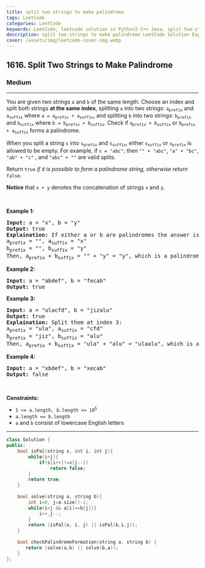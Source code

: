 ```yaml
---
title: split two strings to make palindrome
tags: LeetCode
categories: LeetCode
keywords: LeetCode, leetcode solution in Python3 C++ Java, split-two-strings-to-make-palindrome solution
description: split two strings to make palindrome LeetCode Solution Explained
cover: /assets/img/leetcode-cover-img.webp
---
```





<h2>1616. Split Two Strings to Make Palindrome</h2><h3>Medium</h3><hr><div><p>You are given two strings <code>a</code> and <code>b</code> of the same length. Choose an index and split both strings <strong>at the same index</strong>, splitting <code>a</code> into two strings: <code>a<sub>prefix</sub></code> and <code>a<sub>suffix</sub></code> where <code>a = a<sub>prefix</sub> + a<sub>suffix</sub></code>, and splitting <code>b</code> into two strings: <code>b<sub>prefix</sub></code> and <code>b<sub>suffix</sub></code> where <code>b = b<sub>prefix</sub> + b<sub>suffix</sub></code>. Check if <code>a<sub>prefix</sub> + b<sub>suffix</sub></code> or <code>b<sub>prefix</sub> + a<sub>suffix</sub></code> forms a palindrome.</p>

<p>When you split a string <code>s</code> into <code>s<sub>prefix</sub></code> and <code>s<sub>suffix</sub></code>, either <code>s<sub>suffix</sub></code> or <code>s<sub>prefix</sub></code> is allowed to be empty. For example, if <code>s = "abc"</code>, then <code>"" + "abc"</code>, <code>"a" + "bc"</code>, <code>"ab" + "c"</code> , and <code>"abc" + ""</code> are valid splits.</p>

<p>Return <code>true</code><em> if it is possible to form</em><em> a palindrome string, otherwise return </em><code>false</code>.</p>

<p><strong>Notice</strong> that&nbsp;<code>x + y</code> denotes the concatenation of strings <code>x</code> and <code>y</code>.</p>

<p>&nbsp;</p>
<p><strong>Example 1:</strong></p>

<pre><strong>Input:</strong> a = "x", b = "y"
<strong>Output:</strong> true
<strong>Explaination:</strong> If either a or b are palindromes the answer is true since you can split in the following way:
a<sub>prefix</sub> = "", a<sub>suffix</sub> = "x"
b<sub>prefix</sub> = "", b<sub>suffix</sub> = "y"
Then, a<sub>prefix</sub> + b<sub>suffix</sub> = "" + "y" = "y", which is a palindrome.
</pre>

<p><strong>Example 2:</strong></p>

<pre><strong>Input:</strong> a = "abdef", b = "fecab"
<strong>Output:</strong> true
</pre>

<p><strong>Example 3:</strong></p>

<pre><strong>Input:</strong> a = "ulacfd", b = "jizalu"
<strong>Output:</strong> true
<strong>Explaination:</strong> Split them at index 3:
a<sub>prefix</sub> = "ula", a<sub>suffix</sub> = "cfd"
b<sub>prefix</sub> = "jiz", b<sub>suffix</sub> = "alu"
Then, a<sub>prefix</sub> + b<sub>suffix</sub> = "ula" + "alu" = "ulaalu", which is a palindrome.
</pre>

<p><strong>Example 4:</strong></p>

<pre><strong>Input:</strong> a = "xbdef", b = "xecab"
<strong>Output:</strong> false
</pre>

<p>&nbsp;</p>
<p><strong>Constraints:</strong></p>

<ul>
	<li><code>1 &lt;= a.length, b.length &lt;= 10<sup>5</sup></code></li>
	<li><code>a.length == b.length</code></li>
	<li><code>a</code> and <code>b</code> consist of lowercase English letters</li>
</ul>
</div>

---




```cpp
class Solution {
public:
    bool isPal(string s, int i, int j){
        while(i<j){
            if(s[i++]!=s[j--])
                return false;
        }
        return true;
    }
    
    bool solve(string a, string b){
        int i=0, j=a.size()-1;
        while(i<j && a[i]==b[j]){
            i++,j--;
        }
        return (isPal(a, i, j) || isPal(b,i,j));
    }
    
    bool checkPalindromeFormation(string a, string b) {
       return (solve(a,b) || solve(b,a));
    }
};
```

